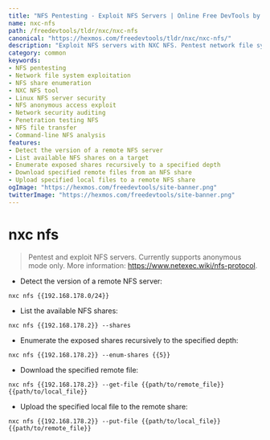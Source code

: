 ```yaml
---
title: "NFS Pentesting - Exploit NFS Servers | Online Free DevTools by Hexmos"
name: nxc-nfs
path: /freedevtools/tldr/nxc/nxc-nfs
canonical: "https://hexmos.com/freedevtools/tldr/nxc/nxc-nfs/"
description: "Exploit NFS servers with NXC NFS. Pentest network file systems, enumerate shares, and transfer files securely. Free online tool, no registration required."
category: common
keywords:
- NFS pentesting
- Network file system exploitation
- NFS share enumeration
- NXC NFS tool
- Linux NFS server security
- NFS anonymous access exploit
- Network security auditing
- Penetration testing NFS
- NFS file transfer
- Command-line NFS analysis
features:
- Detect the version of a remote NFS server
- List available NFS shares on a target
- Enumerate exposed shares recursively to a specified depth
- Download specified remote files from an NFS share
- Upload specified local files to a remote NFS share
ogImage: "https://hexmos.com/freedevtools/site-banner.png"
twitterImage: "https://hexmos.com/freedevtools/site-banner.png"
---
```


# nxc nfs

> Pentest and exploit NFS servers. Currently supports anonymous mode only.
> More information: <https://www.netexec.wiki/nfs-protocol>.

- Detect the version of a remote NFS server:

`nxc nfs {{192.168.178.0/24}}`

- List the available NFS shares:

`nxc nfs {{192.168.178.2}} --shares`

- Enumerate the exposed shares recursively to the specified depth:

`nxc nfs {{192.168.178.2}} --enum-shares {{5}}`

- Download the specified remote file:

`nxc nfs {{192.168.178.2}} --get-file {{path/to/remote_file}} {{path/to/local_file}}`

- Upload the specified local file to the remote share:

`nxc nfs {{192.168.178.2}} --put-file {{path/to/local_file}} {{path/to/remote_file}}`
